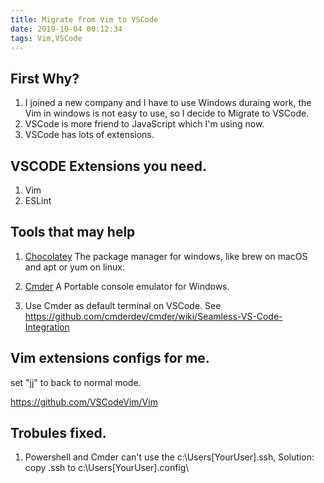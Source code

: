 ```yaml
---
title: Migrate from Vim to VSCode
date: 2019-10-04 00:12:34
tags: Vim,VSCode
---
```


## First Why?

1. I joined a new company and I have to use Windows duraing work, the Vim in windows is not easy to use, so I decide to Migrate to VSCode.
1. VSCode is more friend to JavaScript which I'm using now.
1. VSCode has lots of extensions.

## VSCODE Extensions you need.
1. Vim
1. ESLint

## Tools that may help

1. [Chocolatey](https://chocolatey.org/) The package manager for windows, like brew on macOS and apt or yum on linux.

1. [Cmder](https://cmder.net/) A Portable console emulator for Windows.

1. Use Cmder as default terminal on VSCode. See <https://github.com/cmderdev/cmder/wiki/Seamless-VS-Code-Integration>

## Vim extensions configs for me.

set "jj" to back to normal mode. 

<https://github.com/VSCodeVim/Vim>


## Trobules fixed.
1. Powershell and Cmder can't use the c:\Users\[YourUser]\.ssh, 
Solution: copy .ssh to c:\Users\[YourUser]\.config\


